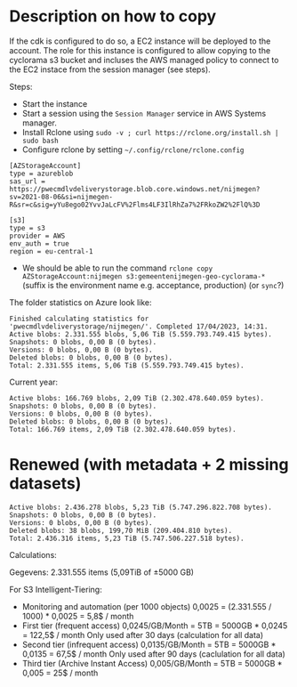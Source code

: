 # Description on how to copy

If the cdk is configured to do so, a EC2 instance will be deployed to the account. The role for this instance is configured to allow copying to the cyclorama s3 bucket and incluses the AWS managed policy to connect to the EC2 instace from the session manager (see steps).

Steps: 
- Start the instance 
- Start a session using the `Session Manager` service in AWS Systems manager.
- Install Rclone using `sudo -v ; curl https://rclone.org/install.sh | sudo bash`
- Configure rclone by setting `~/.config/rclone/rclone.config`
```
[AZStorageAccount]
type = azureblob
sas_url = https://pwecmdlvdeliverystorage.blob.core.windows.net/nijmegen?sv=2021-08-06&si=nijmegen-R&sr=c&sig=yYu8ego02YvvJaLcFV%2Flms4LF3IlRhZa7%2FRkoZW2%2FlQ%3D

[s3]
type = s3
provider = AWS
env_auth = true
region = eu-central-1
```
- We should be able to run the command `rclone copy AZStorageAccount:nijmegen s3:gemeentenijmegen-geo-cyclorama-*` (suffix is the environment name e.g. acceptance, production) (or `sync`?)


The folder statistics on Azure look like:
```
Finished calculating statistics for 'pwecmdlvdeliverystorage/nijmegen/'. Completed 17/04/2023, 14:31.
Active blobs: 2.331.555 blobs, 5,06 TiB (5.559.793.749.415 bytes).
Snapshots: 0 blobs, 0,00 B (0 bytes).
Versions: 0 blobs, 0,00 B (0 bytes).
Deleted blobs: 0 blobs, 0,00 B (0 bytes).
Total: 2.331.555 items, 5,06 TiB (5.559.793.749.415 bytes).
```

Current year:
```
Active blobs: 166.769 blobs, 2,09 TiB (2.302.478.640.059 bytes).
Snapshots: 0 blobs, 0,00 B (0 bytes).
Versions: 0 blobs, 0,00 B (0 bytes).
Deleted blobs: 0 blobs, 0,00 B (0 bytes).
Total: 166.769 items, 2,09 TiB (2.302.478.640.059 bytes).
```

# Renewed (with metadata + 2 missing datasets)
```
Active blobs: 2.436.278 blobs, 5,23 TiB (5.747.296.822.708 bytes).
Snapshots: 0 blobs, 0,00 B (0 bytes).
Versions: 0 blobs, 0,00 B (0 bytes).
Deleted blobs: 38 blobs, 199,70 MiB (209.404.810 bytes).
Total: 2.436.316 items, 5,23 TiB (5.747.506.227.518 bytes).
```



Calculations:

Gegevens: 2.331.555 items (5,09TiB of ±5000 GB)

For S3 Intelligent-Tiering:
- Monitoring and automation (per 1000 objects) 0,0025 = (2.331.555 / 1000) * 0,0025 = 5,8$ / month
- First tier (frequent access) 0,0245/GB/Month = 5TB = 5000GB * 0,0245 = 122,5$ / month
Only used after 30 days (calculation for all data)
- Second tier (infrequent access) 0,0135/GB/Month = 5TB = 5000GB * 0,0135 = 67,5$ / month
Only used after 90 days (caclulation for all data)
- Third tier (Archive Instant Access) 0,005/GB/Month = 5TB = 5000GB * 0,005 = 25$ / month